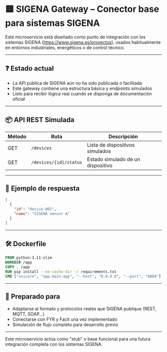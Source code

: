# 🟨 SIGENA Gateway – Conector base para sistemas SIGENA

Este microservicio está diseñado como punto de integración con los sistemas SIGENA (https://www.sigena.es/proyectos), usados habitualmente en entornos industriales, energéticos o de control técnico.

---

## ❓ Estado actual

- La API pública de SIGENA aún no ha sido publicada o facilitada
- Este gateway contiene una estructura básica y endpoints simulados
- Listo para recibir lógica real cuando se disponga de documentación oficial

---

## 📦 API REST Simulada

| Método | Ruta                  | Descripción                         |
|--------|-----------------------|-------------------------------------|
| GET    | `/devices`            | Lista de dispositivos simulados     |
| GET    | `/devices/{id}/status`| Estado simulado de un dispositivo   |

---

## 🧪 Ejemplo de respuesta

```json
[
  {
    "id": "device-001",
    "name": "SIGENA sensor A"
  }
]
```

---

## 🛠️ Dockerfile

```dockerfile
FROM python:3.11-slim
WORKDIR /app
COPY . /app
RUN pip install --no-cache-dir -r requirements.txt
CMD ["uvicorn", "app.main:app", "--host", "0.0.0.0", "--port", "8084"]
```

---

## 📌 Preparado para

- Adaptarse al formato y protocolos reales que SIGENA publique (REST, MQTT, SOAP…)
- Conectarse con FYR y Facit una vez implementado
- Simulación de flujo completo para desarrollo previo

---

Este microservicio actúa como "stub" o base funcional para una futura integración completa con los sistemas SIGENA.